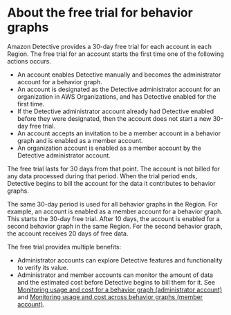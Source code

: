 # About the free trial for behavior graphs<a name="free-trial-overview"></a>

Amazon Detective provides a 30\-day free trial for each account in each Region\. The free trial for an account starts the first time one of the following actions occurs\.
+ An account enables Detective manually and becomes the administrator account for a behavior graph\.
+ An account is designated as the Detective administrator account for an organization in AWS Organizations, and has Detective enabled for the first time\.
+ If the Detective administrator account already had Detective enabled before they were designated, then the account does not start a new 30\-day free trial\.
+ An account accepts an invitation to be a member account in a behavior graph and is enabled as a member account\.
+ An organization account is enabled as a member account by the Detective administrator account\.

The free trial lasts for 30 days from that point\. The account is not billed for any data processed during that period\. When the trial period ends, Detective begins to bill the account for the data it contributes to behavior graphs\.

The same 30\-day period is used for all behavior graphs in the Region\. For example, an account is enabled as a member account for a behavior graph\. This starts the 30\-day free trial\. After 10 days, the account is enabled for a second behavior graph in the same Region\. For the second behavior graph, the account receives 20 days of free data\.

The free trial provides multiple benefits:
+ Administrator accounts can explore Detective features and functionality to verify its value\.
+ Administrator and member accounts can monitor the amount of data and the estimated cost before Detective begins to bill them for it\. See [Monitoring usage and cost for a behavior graph \(administrator account\)](usage-tracking-admin.md) and [Monitoring usage and cost across behavior graphs \(member account\)](member-usage-tracking.md)\.
